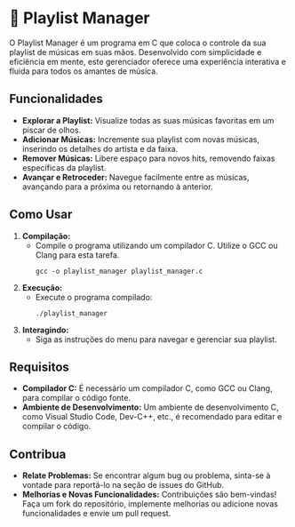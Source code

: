 # 🎵 Playlist Manager

O Playlist Manager é um programa em C que coloca o controle da sua playlist de músicas em suas mãos. Desenvolvido com simplicidade e eficiência em mente, este gerenciador oferece uma experiência interativa e fluida para todos os amantes de música.

## Funcionalidades

- **Explorar a Playlist:** Visualize todas as suas músicas favoritas em um piscar de olhos.
- **Adicionar Músicas:** Incremente sua playlist com novas músicas, inserindo os detalhes do artista e da faixa.
- **Remover Músicas:** Libere espaço para novos hits, removendo faixas específicas da playlist.
- **Avançar e Retroceder:** Navegue facilmente entre as músicas, avançando para a próxima ou retornando à anterior.

## Como Usar

1. **Compilação:**
   - Compile o programa utilizando um compilador C. Utilize o GCC ou Clang para esta tarefa.
     ```
     gcc -o playlist_manager playlist_manager.c
     ```
2. **Execução:**
   - Execute o programa compilado:
     ```
     ./playlist_manager
     ```
3. **Interagindo:**
   - Siga as instruções do menu para navegar e gerenciar sua playlist.

## Requisitos

- **Compilador C:** É necessário um compilador C, como GCC ou Clang, para compilar o código fonte.
- **Ambiente de Desenvolvimento:** Um ambiente de desenvolvimento C, como Visual Studio Code, Dev-C++, etc., é recomendado para editar e compilar o código.

## Contribua

- **Relate Problemas:** Se encontrar algum bug ou problema, sinta-se à vontade para reportá-lo na seção de issues do GitHub.
- **Melhorias e Novas Funcionalidades:** Contribuições são bem-vindas! Faça um fork do repositório, implemente melhorias ou adicione novas funcionalidades e envie um pull request.
